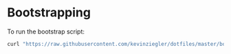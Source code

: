 # Bootstrapping
To run the bootstrap script:
``` sh
curl "https://raw.githubusercontent.com/kevinziegler/dotfiles/master/bootstrap.sh" | bash
```

